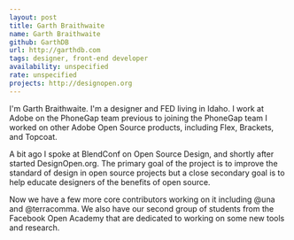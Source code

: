 ```yaml
---
layout: post
title: Garth Braithwaite
name: Garth Braithwaite
github: GarthDB
url: http://garthdb.com
tags: designer, front-end developer
availability: unspecified
rate: unspecified
projects: http://designopen.org
---
```


I'm Garth Braithwaite. I'm a designer and FED living in Idaho. I work at Adobe on the PhoneGap team previous to joining the PhoneGap team I worked on other Adobe Open Source products, including Flex, Brackets, and Topcoat.

A bit ago I spoke at BlendConf on Open Source Design, and shortly after started DesignOpen.org. The primary goal of the project is to improve the standard of design in open source projects but a close secondary goal is to help educate designers of the benefits of open source.

Now we have a few more core contributors working on it including @una and @terracomma. We also have our second group of students from the Facebook Open Academy that are dedicated to working on some new tools and research.
